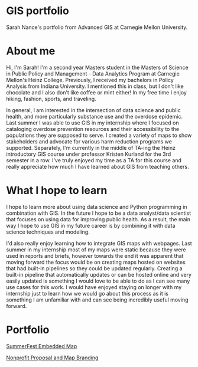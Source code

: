 # GIS portfolio
Sarah Nance's portfolio from Advanced GIS at Carnegie Mellon University.

# About me
Hi, I'm Sarah! I'm a second year Masters student in the Masters of Science in Public Policy and Management - Data Analytics Program at Carnegie Mellon's Heinz College. Previously, I received my bachelors in Policy Analysis from Indiana University. I mentioned this in class, but I don't like chocolate and I also don't like coffee or mint either! In my free time I enjoy hiking, fashion, sports, and traveling.

In general, I am interested in the intersection of data science and public health, and more particularly substance use and the overdose epidemic. Last summer I was able to use GIS in my internship where I focused on cataloging overdose prevention resources and their accessibility to the populations they are supposed to serve. I created a variety of maps to show stakeholders and advocate for various harm reduction programs we supported. Separately, I'm currently in the middle of TA-ing the Heinz introductory GIS course under professor Kristen Kurland for the 3rd semester in a row. I've truly enjoyed my time as a TA for this course and really appreciate how much I have learned about GIS from teaching others. 

# What I hope to learn
I hope to learn more about using data science and Python programming in combination with GIS. In the future I hope to be a data analyst/data scientist that focuses on using data for improving public health. As a result, the main way I hope to use GIS in my future career is by combining it with data science techniques and modeling.  

I'd also really enjoy learning how to integrate GIS maps with webpages. Last summer in my internship most of my maps were static because they were used in reports and briefs, however towards the end it was apparent that moving forward the focus would be on creating maps hosted on websites that had built-in pipelines so they could be updated regularly. Creating a built-in pipeline that automatically updates or can be hosted online and very easily updated is something I would love to be able to do as I can see many use cases for this work. I would have enjoyed staying on longer with my internship just to learn how we would go about this process as it is something I am unfamiliar with and can see being incredibly useful moving forward.  

# Portfolio

[SummerFest Embedded Map](https://sanance.github.io/GIS-portfolio/SummerFest)

[Nonprofit Proposal and Map Branding](https://sanance.github.io/GIS-portfolio/NonprofitMap)
